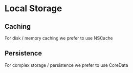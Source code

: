 # Local Storage

## Caching
For disk / memory caching we prefer to use NSCache

## Persistence
For complex storage / persistence we prefer to use CoreData